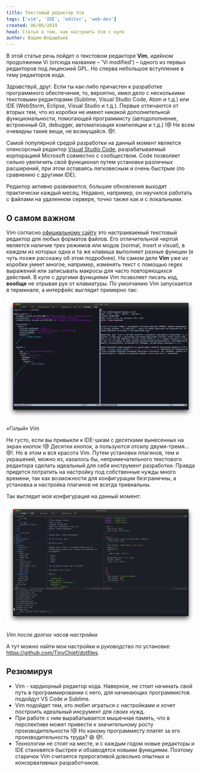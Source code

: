 ```yaml
---
title: Текстовый редактор Vim
tags: ['vim', 'IDE', 'editor', 'web-dev']
created: 06/06/2019
head: Статья о том, как настроить Vim с нуля
author: Вадим Юлдашбаев
---
```


В этой статье речь пойдет о текстовом редакторе **Vim**, идейном продолжении Vi (отсюда название – 'Vi modified') – одного из первых редакторов под лицензией GPL. Но сперва небольшое вступление в тему редакторов кода.

Здравствуй, друг. Если ты как-либо причастен к разработке программного обеспечения, то, вероятно, имел дело с несколькими текстовыми редакторами (Sublime, Visual Studio Code, Atom и т.д.) или IDE (WebStorm, Eclipse, Visual Studio и т.д.). Первые отличаются от вторых тем, что из коробки не имеют никакой дополнительной функциональности, помогающей программисту (автодополнение, встроенный Git, debugger, автоматизация компиляции и т.д.) !@ Не всем очевидны такие вещи, не возмущайся. @!.

Самой популярной средой разработки на данный момент является опенсорсный редактор [Visual Studio Code](https://code.visualstudio.com/), разрабатываемый корпорацией Microsoft совместно с сообществом. Code позволяет сильно увеличить свой функционал путем установки различных расширений, при этом оставаясь легковесным и очень быстрым (по сравнению с другими IDE).

Редактор активно развивается, большие обновления выходят практически каждый месяц. Недавно, например, он научился работать с файлами на удаленном сервере, точно также как и с локальными.

## О самом важном

Vim согласно [официальному сайту](https://vim8.org/) это настраиваемый текстовый редактор для любых форматов файлов. Его отличительной чертой является наличие трех режимов или модов (normal, insert и visual), в каждом из которых одна и та же клавиша выполняет разные функции (я чуть позже расскажу об этом подробнее). На самом деле **Vim** уже из коробки умеет многое, например, изменять текст с помощью regex выражений или записывать макросы для часто повторяющихся действий. В купе с другими функциями Vim позволяет писать код, **вообще** не отрывая рук от клавиатуры.
По умолчанию Vim запускается в терминале, а интерфейc выглядит примерно так:

![чистый вим](vim-clean.png)

*«Голый» Vim*


Не густо, если вы привыкли к IDE-шкам с десятками вынесенных на экран кнопок !@ Десятки кнопок, а пользуются отсилу двумя-тремя... @!. Но в этом и вся красота Vim. Путем установки плагинов, тем и украшений, можно из, казалось бы, непримечательного текстового редактора сделать идеальный для себя инструмент разработки. Правда придется потратить на настройку под собственные нужды много времени, так как возможности для конфигурации безграничны, а установка и настройка плагинов не всегда тривиальны.

Так выглядит моя конфигурация на данный момент:

![настроенный вим](vim-config.png)

*Vim после долгих часов настройки*

А тут можно найти мои настройки и руководство по установке: https://github.com/TinyChief/dotfiles.

## Резюмируя

- Vim - хардкорный редактор кода. Наверное, не стоит начинать свой путь в программировании с него, для начинающих программистов подойдут VS Code и Sublime.
- Vim подойдет тем, кто любит играться с настройками и хочет построить идеальный инсрумент для своих нужд.
- При работе с ним вырабатывается мышечная память, что в перспективе может привести к значительному росту производительности !@ Но какому программисту платят за его производительность труда? 😄 @!.
- Технологии не стоят на месте, и с каждым годом новые редакторы и IDE становятся быстрее и обзаводятся новыми функциями. Поэтому старичок Vim считается прерогативой довольно опытных и консервативных разработчиков. 